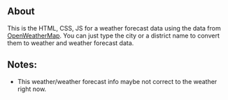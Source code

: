 ## About
This is the HTML, CSS, JS for a weather forecast data using the data from [OpenWeatherMap](https://openweathermap.org).
You can just type the city or a district name to convert them to weather and weather forecast data.
## Notes:
- This weather/weather forecast info maybe not correct to the weather right now.
